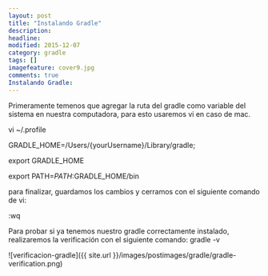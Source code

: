 ```yaml
---
layout: post
title: "Instalando Gradle"
description: 
headline: 
modified: 2015-12-07
category: gradle
tags: []
imagefeature: cover9.jpg
comments: true
Instalando Gradle: 
---
```


Primeramente temenos que agregar la ruta del gradle como variable del sistema en nuestra computadora, para esto usaremos vi en caso de mac.

vi ~/.profile

GRADLE_HOME=/Users/{yourUsername}/Library/gradle;

export GRADLE_HOME

export PATH=$PATH:$GRADLE_HOME/bin 

para finalizar, guardamos los cambios y cerramos con el siguiente comando de vi: 

:wq

Para probar si ya tenemos nuestro gradle correctamente instalado, realizaremos la verificación con el siguiente comando: gradle -v

![verificacion-gradle]({{ site.url }}/images/postimages/gradle/gradle-verification.png)